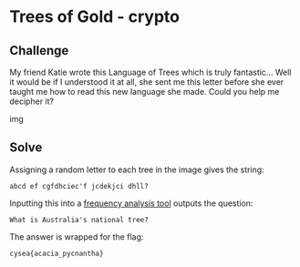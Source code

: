 # Trees of Gold - crypto

## Challenge

My friend Katie wrote this Language of Trees which is truly fantastic... Well it would be if I understood it at all, she sent me this letter before she ever taught me how to read this new language she made. Could you help me decipher it?

img

## Solve

Assigning a random letter to each tree in the image gives the string:

`abcd ef cgfdhciec'f jcdekjci dhll?`


Inputting this into a [frequency analysis tool](https://www.dcode.fr/monoalphabetic-substitution) outputs the question:

`What is Australia's national tree?`

The answer is wrapped for the flag:

`cysea{acacia_pycnantha}`